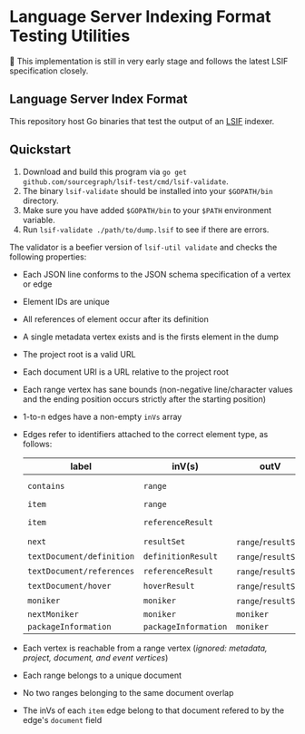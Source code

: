 # Language Server Indexing Format Testing Utilities

🚨 This implementation is still in very early stage and follows the latest LSIF specification closely.

## Language Server Index Format

This repository host Go binaries that test the output of an [LSIF](https://github.com/Microsoft/language-server-protocol/blob/master/indexFormat/specification.md) indexer.

## Quickstart

1. Download and build this program via `go get github.com/sourcegraph/lsif-test/cmd/lsif-validate`.
2. The binary `lsif-validate` should be installed into your `$GOPATH/bin` directory.
3. Make sure you have added `$GOPATH/bin` to your `$PATH` environment variable.
4. Run `lsif-validate ./path/to/dump.lsif` to see if there are errors.

The validator is a beefier version of `lsif-util validate` and checks the following properties:

- Each JSON line conforms to the JSON schema specification of a vertex or edge
- Element IDs are unique
- All references of element occur after its definition
- A single metadata vertex exists and is the firsts element in the dump
- The project root is a valid URL
- Each document URI is a URL relative to the project root
- Each range vertex has sane bounds (non-negative line/character values and the ending position occurs strictly after the starting position)
- 1-to-n edges have a non-empty `inVs` array
- Edges refer to identifiers attached to the correct element type, as follows:

    | label                     | inV(s)                     | outV                | condition |
    | ------------------------- | -------------------------- | ------------------- | --------- |
    | `contains`                | `range`                    |                     | if outV is a `document` |
    | `item`                    | `range`                    |                     | |
    | `item`                    | `referenceResult`          |                     | if outV is a `referenceResult` |
    | `next`                    | `resultSet`                | `range`/`resultSet` | |
    | `textDocument/definition` | `definitionResult`         | `range`/`resultSet` | |
    | `textDocument/references` | `referenceResult`          | `range`/`resultSet` | |
    | `textDocument/hover`      | `hoverResult`              | `range`/`resultSet` | |
    | `moniker`                 | `moniker`                  | `range`/`resultSet` | |
    | `nextMoniker`             | `moniker`                  | `moniker`           | |
    | `packageInformation`      | `packageInformation`       | `moniker`           | |

- Each vertex is reachable from a range vertex (*ignored: metadata, project, document, and event vertices*)
- Each range belongs to a unique document
- No two ranges belonging to the same document overlap
- The inVs of each `item` edge belong to that document refered to by the edge's `document` field
